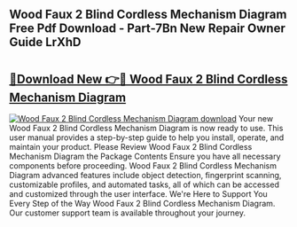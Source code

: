 ## Wood Faux 2 Blind Cordless Mechanism Diagram Free Pdf Download - Part-7Bn New Repair Owner Guide LrXhD

# <h2><a href="http://dfqqy3.blite.top/?on=Wood+Faux+2+Blind+Cordless+Mechanism+Diagram">🔗Download New 👉🔴 Wood Faux 2 Blind Cordless Mechanism Diagram</a></h2>

[![Wood Faux 2 Blind Cordless Mechanism Diagram download](https://i.imgur.com/lujVjoI.png)](http://dfqqy3.blite.top/?on=Wood+Faux+2+Blind+Cordless+Mechanism+Diagram)
Your new Wood Faux 2 Blind Cordless Mechanism Diagram is now ready to use. This user manual provides a step-by-step guide to help you install, operate, and maintain your product. Please Review Wood Faux 2 Blind Cordless Mechanism Diagram the Package Contents Ensure you have all necessary components before proceeding. Wood Faux 2 Blind Cordless Mechanism Diagram advanced features include object detection, fingerprint scanning, customizable profiles, and automated tasks, all of which can be accessed and customized through the user interface. We're Here to Support You Every Step of the Way Wood Faux 2 Blind Cordless Mechanism Diagram. Our customer support team is available throughout your journey.
